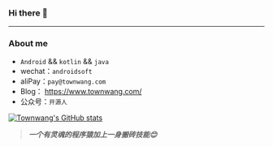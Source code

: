 ### Hi there 👋

<!--
**Townwang/Townwang** is a ✨ _special_ ✨ repository because its `README.md` (this file) appears on your GitHub profile.

Here are some ideas to get you started:

- 🔭 I’m currently working on ...
- 🌱 I’m currently learning ...
- 👯 I’m looking to collaborate on ...
- 🤔 I’m looking for help with ...
- 💬 Ask me about ...
- 📫 How to reach me: ...
- 😄 Pronouns: ...
- ⚡ Fun fact: ...
-->
---
### About me

-  `Android` && `kotlin` && `java`
- wechat：`androidsoft`
- aliPay：`pay@townwang.com`
- Blog： https://www.townwang.com/
- 公众号：`开源人`

[![Townwang's GitHub stats](https://github-readme-stats.vercel.app/api?username=Townwang&count_private=true&show_icons=true)](https://github.com/Townwang/yaohuo)

> ***一个有灵魂的程序猿加上一身搬砖技能😊***
